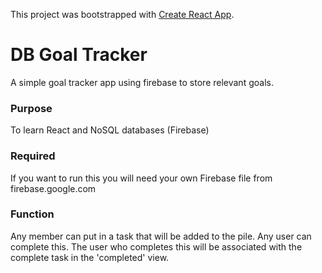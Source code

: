 ﻿This project was bootstrapped with [Create React App](https://github.com/facebookincubator/create-react-app).

# DB Goal Tracker

A simple goal tracker app using firebase to store relevant goals.

### Purpose

To learn React and NoSQL databases (Firebase)

### Required

If you want to run this you will need your own Firebase file from firebase.google.com

### Function

Any member can put in a task that will be added to the pile. Any user can complete this. The user who completes this will be associated with the complete task in the 'completed' view.
